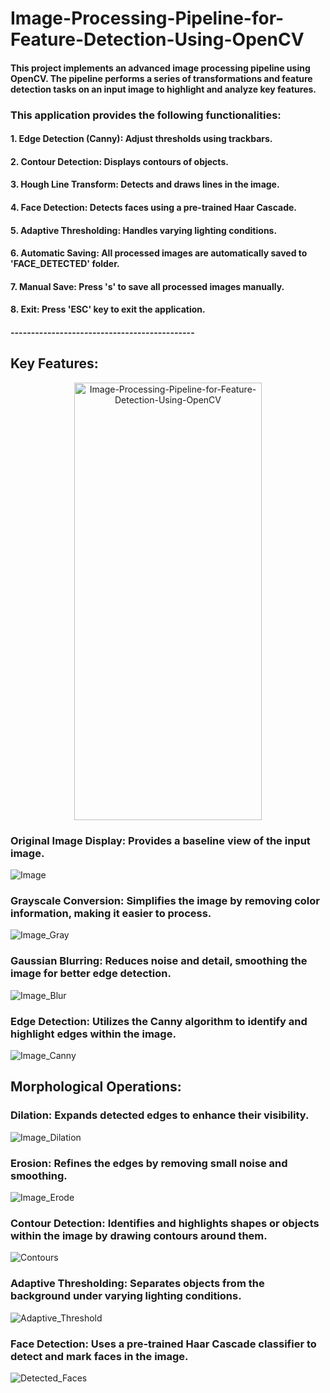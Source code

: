 # Image-Processing-Pipeline-for-Feature-Detection-Using-OpenCV

#### This project implements an advanced image processing pipeline using OpenCV. The pipeline performs a series of transformations and feature detection tasks on an input image to highlight and analyze key features.
### This application provides the following functionalities:
#### 1. Edge Detection (Canny): Adjust thresholds using trackbars.
#### 2. Contour Detection: Displays contours of objects.
#### 3. Hough Line Transform: Detects and draws lines in the image.
#### 4. Face Detection: Detects faces using a pre-trained Haar Cascade.
#### 5. Adaptive Thresholding: Handles varying lighting conditions.
#### 6. Automatic Saving: All processed images are automatically saved to 'FACE_DETECTED' folder.
#### 7. Manual Save: Press 's' to save all processed images manually.
#### 8. Exit: Press 'ESC' key to exit the application.
#### --------------------------------------------- 

## Key Features:
<div style="text-align: center;">
  <img src="https://github.com/user-attachments/assets/3934426d-fefe-4c3f-b795-433bf82ea82c" alt="Image-Processing-Pipeline-for-Feature-Detection-Using-OpenCV" width="300" height="700"/>
</div>


### Original Image Display: Provides a baseline view of the input image.
![Image](https://github.com/user-attachments/assets/0a0f092d-1124-4d59-9554-ffbcadd72163)

### Grayscale Conversion: Simplifies the image by removing color information, making it easier to process.
![Image_Gray](https://github.com/user-attachments/assets/9d20cf14-9f29-4f43-8321-73a1965f8718)

### Gaussian Blurring: Reduces noise and detail, smoothing the image for better edge detection.
![Image_Blur](https://github.com/user-attachments/assets/1f05a19f-41f7-4359-8732-6cba7cf077c3)

### Edge Detection: Utilizes the Canny algorithm to identify and highlight edges within the image.
![Image_Canny](https://github.com/user-attachments/assets/c17de9ed-4d4b-4e83-890e-053fa6932f85)

## Morphological Operations:
### Dilation: Expands detected edges to enhance their visibility.
![Image_Dilation](https://github.com/user-attachments/assets/f7f126f6-6c23-4b9f-8d94-7c7f9939be9e)

### Erosion: Refines the edges by removing small noise and smoothing.
![Image_Erode](https://github.com/user-attachments/assets/29dbe26f-4dda-4498-ad22-7256b2a8d51a)

### Contour Detection: Identifies and highlights shapes or objects within the image by drawing contours around them.
![Contours](https://github.com/user-attachments/assets/7f5d914c-6f10-49ab-a890-ebee327c109b)

### Adaptive Thresholding: Separates objects from the background under varying lighting conditions.
![Adaptive_Threshold](https://github.com/user-attachments/assets/501e8b5e-a62b-4177-a07b-3a4ddf65ed9b)

### Face Detection: Uses a pre-trained Haar Cascade classifier to detect and mark faces in the image.
![Detected_Faces](https://github.com/user-attachments/assets/a0e02308-516b-4aff-afe3-34185b338a75)


